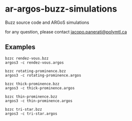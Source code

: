 # ar-argos-buzz-simulations
Buzz source code and ARGoS simulations

for any question, please contact jacopo.panerati@polymtl.ca

## Examples
```
bzzc rendez-vous.bzz
argos3 -c rendez-vous.argos
```
```
bzzc rotating-prominence.bzz
argos3 -c rotating-prominence.argos
```
```
bzzc thick-prominence.bzz
argos3 -c thick-prominence.argos
```
```
bzzc thin-prominence.bzz
argos3 -c thin-prominence.argos
```
```
bzzc tri-star.bzz
argos3 -c tri-star.argos
```
